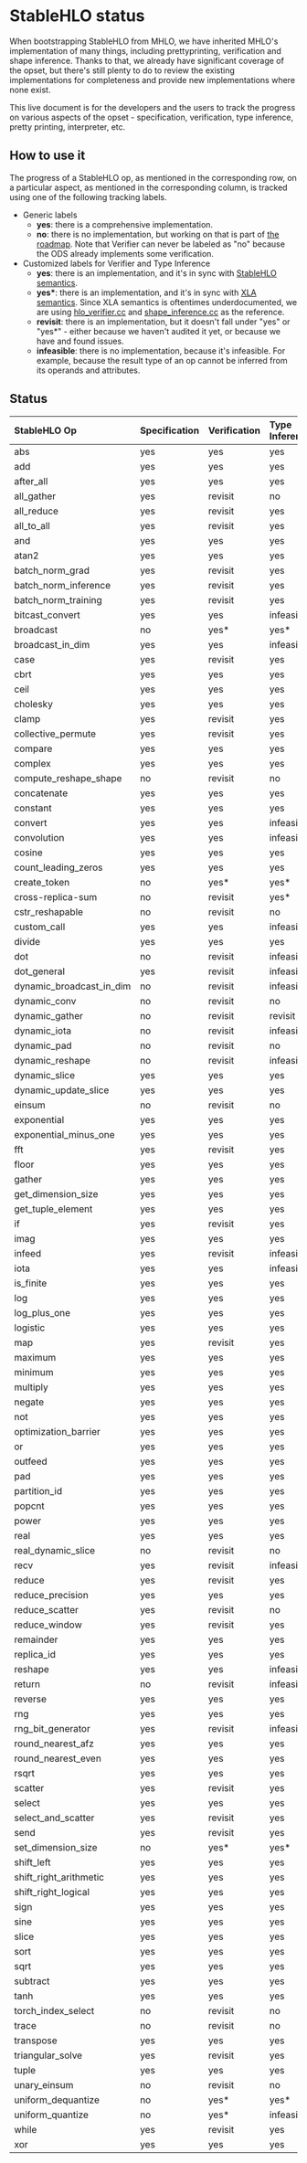 # StableHLO status

When bootstrapping StableHLO from MHLO, we have inherited MHLO's implementation
of many things, including prettyprinting, verification and shape inference.
Thanks to that, we already have significant coverage of the opset, but there's
still plenty to do to review the existing implementations for completeness and
provide new implementations where none exist.

This live document is for the developers and the users to track the progress on
various aspects of the opset - specification, verification, type inference,
pretty printing, interpreter, etc.

## How to use it

The progress of a StableHLO op, as mentioned in the corresponding row, on a
particular aspect, as mentioned in the corresponding column, is tracked using
one of the following tracking labels.

- Generic labels
  - **yes**: there is a comprehensive implementation.
  - **no**: there is no implementation, but working on that is part of
    [the roadmap](https://github.com/openxla/stablehlo#roadmap).
    Note that Verifier can never be labeled as "no" because the ODS already
    implements some verification.
- Customized labels for Verifier and Type Inference
  - **yes**: there is an implementation, and it's in sync with
    [StableHLO semantics](https://github.com/openxla/stablehlo/blob/main/docs/spec.md).
  - **yes\***: there is an implementation, and it's in sync with
    [XLA semantics](https://www.tensorflow.org/xla/operation_semantics).
    Since XLA semantics is oftentimes underdocumented, we are using
    [hlo_verifier.cc](https://github.com/tensorflow/tensorflow/blob/master/tensorflow/compiler/xla/service/hlo_verifier.cc)
    and [shape_inference.cc](https://github.com/tensorflow/tensorflow/blob/master/tensorflow/compiler/xla/service/shape_inference.cc)
    as the reference.
  - **revisit**: there is an implementation, but it doesn't fall under "yes"
    or "yes\*" - either because we haven't audited it yet, or because we have
    and found issues.
  - **infeasible**: there is no implementation, because it's infeasible.
    For example, because the result type of an op cannot be inferred from
    its operands and attributes.

## Status

| StableHLO Op             | Specification | Verification | Type Inference | Pretty Printing | Interpreter |
|:-------------------------|:--------------|:-------------|:---------------|:----------------|:------------|
| abs                      | yes           | yes          | yes            | yes             | yes         |
| add                      | yes           | yes          | yes            | yes             | yes         |
| after_all                | yes           | yes          | yes            | yes             | no          |
| all_gather               | yes           | revisit      | no             | no              | no          |
| all_reduce               | yes           | revisit      | yes            | no              | no          |
| all_to_all               | yes           | revisit      | yes            | no              | no          |
| and                      | yes           | yes          | yes            | yes             | yes         |
| atan2                    | yes           | yes          | yes            | yes             | yes         |
| batch_norm_grad          | yes           | revisit      | yes            | no              | no          |
| batch_norm_inference     | yes           | revisit      | yes            | no              | no          |
| batch_norm_training      | yes           | revisit      | yes            | no              | no          |
| bitcast_convert          | yes           | yes          | infeasible     | yes             | no          |
| broadcast                | no            | yes\*        | yes\*          | yes             | no          |
| broadcast_in_dim         | yes           | yes          | infeasible     | yes             | yes         |
| case                     | yes           | revisit      | yes            | no              | yes         |
| cbrt                     | yes           | yes          | yes            | yes             | yes         |
| ceil                     | yes           | yes          | yes            | yes             | yes         |
| cholesky                 | yes           | yes          | yes            | yes             | no          |
| clamp                    | yes           | revisit      | yes            | yes             | yes         |
| collective_permute       | yes           | revisit      | yes            | no              | no          |
| compare                  | yes           | yes          | yes            | yes             | yes         |
| complex                  | yes           | yes          | yes            | yes             | no          |
| compute_reshape_shape    | no            | revisit      | no             | yes             | no          |
| concatenate              | yes           | yes          | yes            | yes             | yes         |
| constant                 | yes           | yes          | yes            | yes             | yes         |
| convert                  | yes           | yes          | infeasible     | yes             | no          |
| convolution              | yes           | yes          | infeasible     | revisit         | no          |
| cosine                   | yes           | yes          | yes            | yes             | yes         |
| count_leading_zeros      | yes           | yes          | yes            | yes             | yes         |
| create_token             | no            | yes\*        | yes\*          | yes             | no          |
| cross-replica-sum        | no            | revisit      | yes\*          | no              | no          |
| cstr_reshapable          | no            | revisit      | no             | yes             | no          |
| custom_call              | yes           | yes          | infeasible     | yes             | no          |
| divide                   | yes           | yes          | yes            | yes             | yes         |
| dot                      | no            | revisit      | infeasible     | yes             | no          |
| dot_general              | yes           | revisit      | infeasible     | no              | no          |
| dynamic_broadcast_in_dim | no            | revisit      | infeasible     | no              | no          |
| dynamic_conv             | no            | revisit      | no             | no              | no          |
| dynamic_gather           | no            | revisit      | revisit        | no              | no          |
| dynamic_iota             | no            | revisit      | infeasible     | yes             | no          |
| dynamic_pad              | no            | revisit      | no             | yes             | no          |
| dynamic_reshape          | no            | revisit      | infeasible     | yes             | no          |
| dynamic_slice            | yes           | yes          | yes            | yes             | yes         |
| dynamic_update_slice     | yes           | yes          | yes            | yes             | yes         |
| einsum                   | no            | revisit      | no             | yes             | no          |
| exponential              | yes           | yes          | yes            | yes             | yes         |
| exponential_minus_one    | yes           | yes          | yes            | yes             | no          |
| fft                      | yes           | revisit      | yes            | yes             | no          |
| floor                    | yes           | yes          | yes            | yes             | yes         |
| gather                   | yes           | yes          | yes            | no              | no          |
| get_dimension_size       | yes           | yes          | yes            | yes             | yes         |
| get_tuple_element        | yes           | yes          | yes            | yes             | no          |
| if                       | yes           | revisit      | yes            | no              | yes         |
| imag                     | yes           | yes          | yes            | yes             | yes         |
| infeed                   | yes           | revisit      | infeasible     | no              | no          |
| iota                     | yes           | yes          | infeasible     | yes             | yes         |
| is_finite                | yes           | yes          | yes            | yes             | yes         |
| log                      | yes           | yes          | yes            | yes             | yes         |
| log_plus_one             | yes           | yes          | yes            | yes             | yes         |
| logistic                 | yes           | yes          | yes            | yes             | yes         |
| map                      | yes           | revisit      | yes            | no              | yes         |
| maximum                  | yes           | yes          | yes            | yes             | yes         |
| minimum                  | yes           | yes          | yes            | yes             | yes         |
| multiply                 | yes           | yes          | yes            | yes             | yes         |
| negate                   | yes           | yes          | yes            | yes             | yes         |
| not                      | yes           | yes          | yes            | yes             | yes         |
| optimization_barrier     | yes           | yes          | yes            | yes             | no          |
| or                       | yes           | yes          | yes            | yes             | yes         |
| outfeed                  | yes           | yes          | yes            | no              | no          |
| pad                      | yes           | yes          | yes            | yes             | yes         |
| partition_id             | yes           | yes          | yes            | yes             | no          |
| popcnt                   | yes           | yes          | yes            | yes             | yes         |
| power                    | yes           | yes          | yes            | yes             | yes         |
| real                     | yes           | yes          | yes            | yes             | yes         |
| real_dynamic_slice       | no            | revisit      | no             | yes             | no          |
| recv                     | yes           | revisit      | infeasible     | no              | no          |
| reduce                   | yes           | revisit      | yes            | revisit         | no          |
| reduce_precision         | yes           | yes          | yes            | yes             | no          |
| reduce_scatter           | yes           | revisit      | no             | no              | no          |
| reduce_window            | yes           | revisit      | yes            | no              | no          |
| remainder                | yes           | yes          | yes            | yes             | yes         |
| replica_id               | yes           | yes          | yes            | yes             | no          |
| reshape                  | yes           | yes          | infeasible     | yes             | yes         |
| return                   | no            | revisit      | infeasible     | yes             | yes         |
| reverse                  | yes           | yes          | yes            | yes             | yes         |
| rng                      | yes           | yes          | yes            | yes             | no          |
| rng_bit_generator        | yes           | revisit      | infeasible     | yes             | no          |
| round_nearest_afz        | yes           | yes          | yes            | yes             | yes         |
| round_nearest_even       | yes           | yes          | yes            | yes             | yes         |
| rsqrt                    | yes           | yes          | yes            | yes             | yes         |
| scatter                  | yes           | revisit      | yes            | no              | no          |
| select                   | yes           | yes          | yes            | yes             | yes         |
| select_and_scatter       | yes           | revisit      | yes            | no              | no          |
| send                     | yes           | revisit      | yes            | no              | no          |
| set_dimension_size       | no            | yes\*        | yes\*          | yes             | no          |
| shift_left               | yes           | yes          | yes            | yes             | yes         |
| shift_right_arithmetic   | yes           | yes          | yes            | yes             | yes         |
| shift_right_logical      | yes           | yes          | yes            | yes             | yes         |
| sign                     | yes           | yes          | yes            | yes             | yes         |
| sine                     | yes           | yes          | yes            | yes             | yes         |
| slice                    | yes           | yes          | yes            | no              | yes         |
| sort                     | yes           | yes          | yes            | no              | yes         |
| sqrt                     | yes           | yes          | yes            | yes             | yes         |
| subtract                 | yes           | yes          | yes            | yes             | yes         |
| tanh                     | yes           | yes          | yes            | yes             | yes         |
| torch_index_select       | no            | revisit      | no             | no              | no          |
| trace                    | no            | revisit      | no             | yes             | no          |
| transpose                | yes           | yes          | yes            | yes             | yes         |
| triangular_solve         | yes           | revisit      | yes            | no              | no          |
| tuple                    | yes           | yes          | yes            | yes             | no          |
| unary_einsum             | no            | revisit      | no             | yes             | no          |
| uniform_dequantize       | no            | yes\*        | yes\*          | yes             | no          |
| uniform_quantize         | no            | yes\*        | infeasible     | yes             | no          |
| while                    | yes           | revisit      | yes            | revisit         | yes         |
| xor                      | yes           | yes          | yes            | yes             | yes         |
